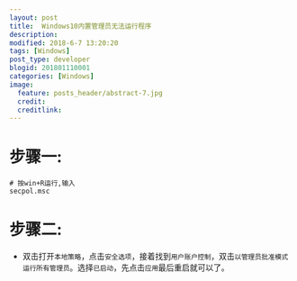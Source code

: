 ```yaml
---
layout: post
title:  Windows10内置管理员无法运行程序
description:
modified: 2018-6-7 13:20:20
tags: [Windows]
post_type: developer
blogid: 201801110001
categories: [Windows]
image:
  feature: posts_header/abstract-7.jpg
  credit:
  creditlink:
---
```

# 步骤一:
```
# 按win+R运行,输入
secpol.msc
```
# 步骤二:
- 双击打开`本地策略`，点击`安全选项`，接着找到`用户账户控制`，双击`以管理员批准模式运行所有管理员`。选择`已启动`，先点击`应用`最后重启就可以了。
